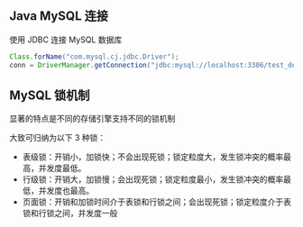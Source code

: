 ## Java MySQL 连接
使用 JDBC 连接 MySQL 数据库

```Java
Class.forName("com.mysql.cj.jdbc.Driver");
conn = DriverManager.getConnection("jdbc:mysql://localhost:3306/test_demo?useSSL=false&serverTimezone=UTC","root","password");
```


## MySQL 锁机制
显著的特点是不同的存储引擎支持不同的锁机制

大致可归纳为以下 3 种锁：
- 表级锁：开销小，加锁快；不会出现死锁；锁定粒度大，发生锁冲突的概率最高，并发度最低。
- 行级锁：开销大，加锁慢；会出现死锁；锁定粒度最小，发生锁冲突的概率最低，并发度也最高。
- 页面锁：开销和加锁时间介于表锁和行锁之间；会出现死锁；锁定粒度介于表锁和行锁之间，并发度一般
